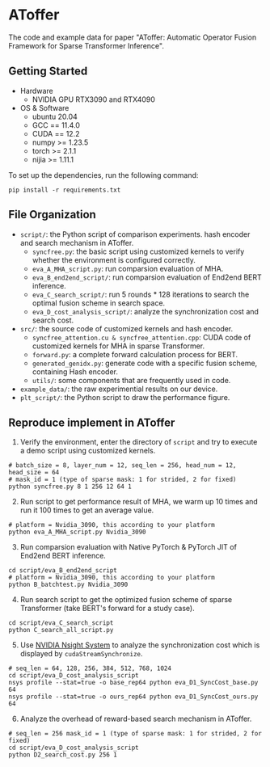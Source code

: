 # AToffer
The code and example data for paper "AToffer: Automatic Operator Fusion Framework for Sparse Transformer Inference".

## Getting Started
+ Hardware 
    + NVIDIA GPU RTX3090 and RTX4090
+ OS & Software
    + ubuntu 20.04
    + GCC == 11.4.0
    + CUDA == 12.2
    + numpy >= 1.23.5
    + torch >= 2.1.1
    + nijia >= 1.11.1

To set up the dependencies, run the following command:
```shell
pip install -r requirements.txt
```

## File Organization
+ `script/`: the Python script of comparison experiments. hash encoder and search mechanism in AToffer.
    + `syncfree.py`: the basic script using customized kernels to verify whether the environment is configured correctly.
    + `eva_A_MHA_script.py`: run comparsion evaluation of MHA.
    + `eva_B_end2end_script/`: run comparsion evaluation of End2end BERT inference.
    + `eva_C_search_script/`: run 5 rounds * 128 iterations to search the optimal fusion scheme in search space.
    + `eva_D_cost_analysis_script/`: analyze the synchronization cost and search cost.
+ `src/`: the source code of customized kernels and hash encoder.
    + `syncfree_attention.cu & syncfree_attention.cpp`: CUDA code of customized kernels for MHA in sparse Transformer.
    + `forward.py`: a complete forward calculation process for BERT.
    + `generated_genidx.py`: generate code with a specific fusion scheme, containing Hash encoder. 
    + `utils/`: some components that are frequently used in code.
+ `example_data/`: the raw experimential results on our device.
+ `plt_script/`: the Python script to draw the performance figure.


## Reproduce implement in AToffer
1. Verify the environment, enter the directory of `script` and try to execute a demo script using customized kernels.
```shell
# batch_size = 8, layer_num = 12, seq_len = 256, head_num = 12, head_size = 64
# mask_id = 1 (type of sparse mask: 1 for strided, 2 for fixed)
python syncfree.py 8 1 256 12 64 1
```
2. Run script to get performance result of MHA, we warm up 10 times and run it 100 times to get an average value.
```shell
# platform = Nvidia_3090, this according to your platform
python eva_A_MHA_script.py Nvidia_3090
```
3. Run comparsion evaluation with Native PyTorch & PyTorch JIT of End2end BERT inference.
```shell
cd script/eva_B_end2end_script
# platform = Nvidia_3090, this according to your platform
python B_batchtest.py Nvidia_3090
```

4. Run search script to get the optimized fusion scheme of sparse Transformer (take BERT's forward for a study case).
```shell
cd script/eva_C_search_script
python C_search_all_script.py
```
5. Use [NVIDIA Nsight System](https://developer.nvidia.com/nsight-systems) to analyze the synchronization cost which is displayed by `cudaStreamSynchronize`.
```shell
# seq_len = 64, 128, 256, 384, 512, 768, 1024
cd script/eva_D_cost_analysis_script
nsys profile --stat=true -o base_rep64 python eva_D1_SyncCost_base.py 64
nsys profile --stat=true -o ours_rep64 python eva_D1_SyncCost_ours.py 64
```

6. Analyze the overhead of reward-based search mechanism in AToffer.
```shell
# seq_len = 256 mask_id = 1 (type of sparse mask: 1 for strided, 2 for fixed)
cd script/eva_D_cost_analysis_script
python D2_search_cost.py 256 1
```